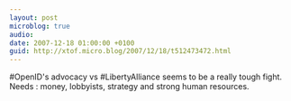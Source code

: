 ```yaml
---
layout: post
microblog: true
audio: 
date: 2007-12-18 01:00:00 +0100
guid: http://xtof.micro.blog/2007/12/18/t512473472.html
---
```

#OpenID's advocacy vs #LibertyAlliance seems to be a really tough fight. Needs : money, lobbyists, strategy and strong human resources.
